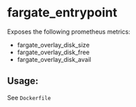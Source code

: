 # fargate_entrypoint

Exposes the following prometheus metrics:
- fargate_overlay_disk_size
- fargate_overlay_disk_free
- fargate_overlay_disk_avail

## Usage:
See `Dockerfile`

